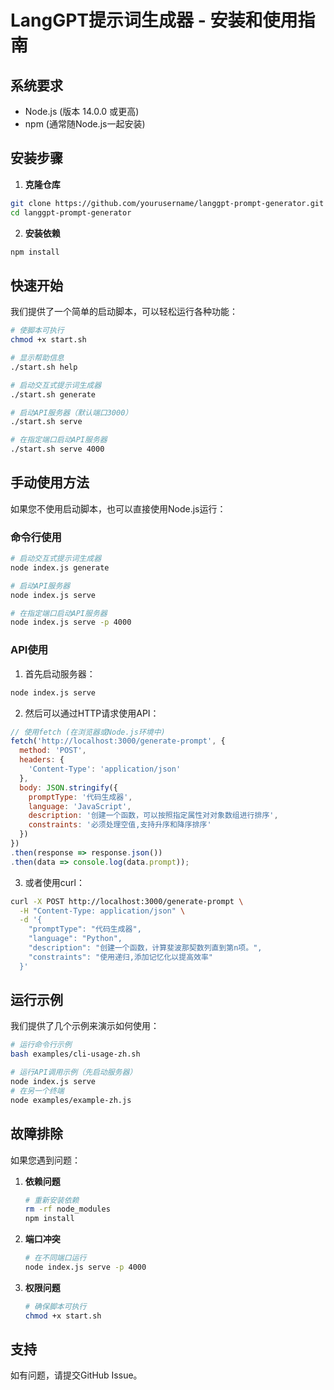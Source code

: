# LangGPT提示词生成器 - 安装和使用指南

## 系统要求

- Node.js (版本 14.0.0 或更高)
- npm (通常随Node.js一起安装)

## 安装步骤

1. **克隆仓库**

```bash
git clone https://github.com/yourusername/langgpt-prompt-generator.git
cd langgpt-prompt-generator
```

2. **安装依赖**

```bash
npm install
```

## 快速开始

我们提供了一个简单的启动脚本，可以轻松运行各种功能：

```bash
# 使脚本可执行
chmod +x start.sh

# 显示帮助信息
./start.sh help

# 启动交互式提示词生成器
./start.sh generate

# 启动API服务器（默认端口3000）
./start.sh serve

# 在指定端口启动API服务器
./start.sh serve 4000
```

## 手动使用方法

如果您不使用启动脚本，也可以直接使用Node.js运行：

### 命令行使用

```bash
# 启动交互式提示词生成器
node index.js generate

# 启动API服务器
node index.js serve

# 在指定端口启动API服务器
node index.js serve -p 4000
```

### API使用

1. 首先启动服务器：

```bash
node index.js serve
```

2. 然后可以通过HTTP请求使用API：

```javascript
// 使用fetch (在浏览器或Node.js环境中)
fetch('http://localhost:3000/generate-prompt', {
  method: 'POST',
  headers: {
    'Content-Type': 'application/json'
  },
  body: JSON.stringify({
    promptType: '代码生成器',
    language: 'JavaScript',
    description: '创建一个函数，可以按照指定属性对对象数组进行排序',
    constraints: '必须处理空值,支持升序和降序排序'
  })
})
.then(response => response.json())
.then(data => console.log(data.prompt));
```

3. 或者使用curl：

```bash
curl -X POST http://localhost:3000/generate-prompt \
  -H "Content-Type: application/json" \
  -d '{
    "promptType": "代码生成器",
    "language": "Python",
    "description": "创建一个函数，计算斐波那契数列直到第n项。",
    "constraints": "使用递归,添加记忆化以提高效率"
  }'
```

## 运行示例

我们提供了几个示例来演示如何使用：

```bash
# 运行命令行示例
bash examples/cli-usage-zh.sh

# 运行API调用示例（先启动服务器）
node index.js serve
# 在另一个终端
node examples/example-zh.js
```

## 故障排除

如果您遇到问题：

1. **依赖问题**
   ```bash
   # 重新安装依赖
   rm -rf node_modules
   npm install
   ```

2. **端口冲突**
   ```bash
   # 在不同端口运行
   node index.js serve -p 4000
   ```

3. **权限问题**
   ```bash
   # 确保脚本可执行
   chmod +x start.sh
   ```

## 支持

如有问题，请提交GitHub Issue。 